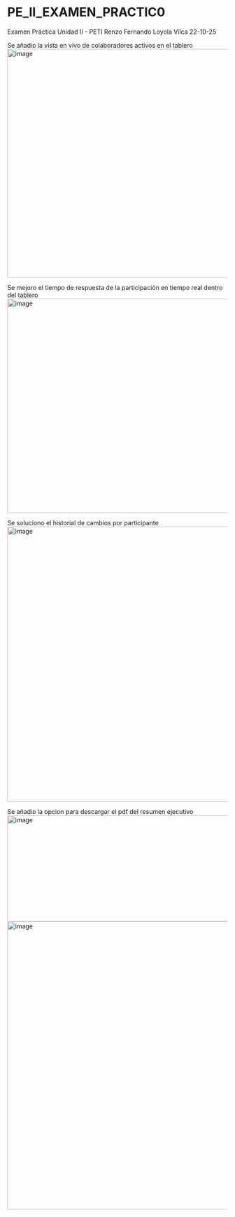 # PE_II_EXAMEN_PRACTIC0

Examen Práctica Unidad II - PETI Renzo Fernando Loyola Vilca 22-10-25

Se añadio la vista en vivo de colaboradores activos en el tablero
<img width="1261" height="521" alt="image" src="https://github.com/user-attachments/assets/3c62ea3b-bccb-4b5e-b6ed-07b38ac3e079" />

Se mejoro el tiempo de respuesta de la participación en tiempo real dentro del tablero
<img width="1235" height="488" alt="image" src="https://github.com/user-attachments/assets/4be34e4d-c1d2-40bd-9231-5720323c5b94" />

Se soluciono el historial de cambios por participante
<img width="1064" height="627" alt="image" src="https://github.com/user-attachments/assets/1e44a72d-59f9-47ac-b72e-5014a3672b65" />

Se añadio la opcion para descargar el pdf del resumen ejecutivo
<img width="1166" height="242" alt="image" src="https://github.com/user-attachments/assets/69f76361-3da7-460e-9639-da52d6d0da88" />
<img width="714" height="656" alt="image" src="https://github.com/user-attachments/assets/ca6e46e7-51e9-4e60-b37d-ee5628645207" />
